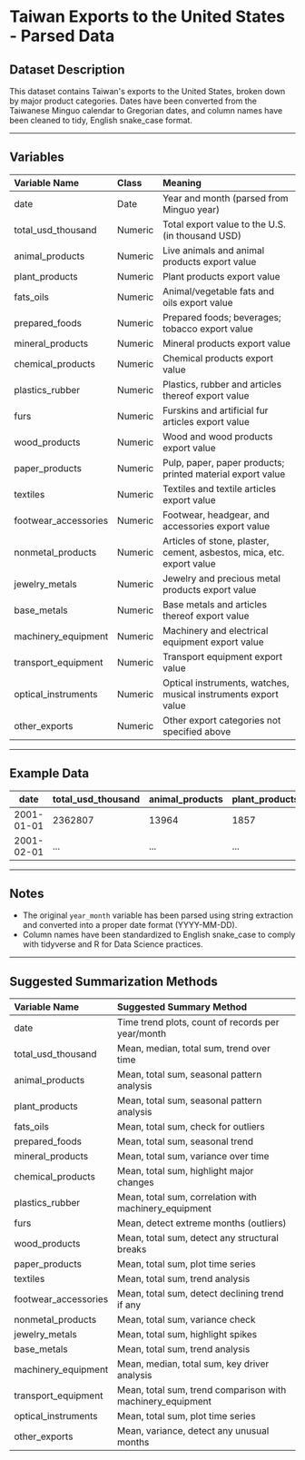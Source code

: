 # Taiwan Exports to the United States - Parsed Data

## Dataset Description
This dataset contains Taiwan's exports to the United States, broken down by major product categories. Dates have been converted from the Taiwanese Minguo calendar to Gregorian dates, and column names have been cleaned to tidy, English snake_case format.

---

## Variables

| Variable Name          | Class   | Meaning |
|:-----------------------|:--------|:--------|
| date                   | Date    | Year and month (parsed from Minguo year) |
| total_usd_thousand     | Numeric | Total export value to the U.S. (in thousand USD) |
| animal_products        | Numeric | Live animals and animal products export value |
| plant_products         | Numeric | Plant products export value |
| fats_oils              | Numeric | Animal/vegetable fats and oils export value |
| prepared_foods         | Numeric | Prepared foods; beverages; tobacco export value |
| mineral_products       | Numeric | Mineral products export value |
| chemical_products      | Numeric | Chemical products export value |
| plastics_rubber        | Numeric | Plastics, rubber and articles thereof export value |
| furs                   | Numeric | Furskins and artificial fur articles export value |
| wood_products          | Numeric | Wood and wood products export value |
| paper_products         | Numeric | Pulp, paper, paper products; printed material export value |
| textiles               | Numeric | Textiles and textile articles export value |
| footwear_accessories   | Numeric | Footwear, headgear, and accessories export value |
| nonmetal_products      | Numeric | Articles of stone, plaster, cement, asbestos, mica, etc. export value |
| jewelry_metals         | Numeric | Jewelry and precious metal products export value |
| base_metals            | Numeric | Base metals and articles thereof export value |
| machinery_equipment    | Numeric | Machinery and electrical equipment export value |
| transport_equipment    | Numeric | Transport equipment export value |
| optical_instruments    | Numeric | Optical instruments, watches, musical instruments export value |
| other_exports          | Numeric | Other export categories not specified above |

---

## Example Data

| date       | total_usd_thousand | animal_products | plant_products | fats_oils | ... |
|------------|--------------------|-----------------|----------------|-----------|-----|
| 2001-01-01 | 2362807             | 13964           | 1857           | 367       | ... |
| 2001-02-01 | ...                | ...             | ...            | ...       | ... |

---

## Notes
- The original `year_month` variable has been parsed using string extraction and converted into a proper date format (YYYY-MM-DD).
- Column names have been standardized to English snake_case to comply with tidyverse and R for Data Science practices.

---

## Suggested Summarization Methods

| Variable Name          | Suggested Summary Method |
|:-----------------------|:--------------------------|
| date                   | Time trend plots, count of records per year/month |
| total_usd_thousand     | Mean, median, total sum, trend over time |
| animal_products        | Mean, total sum, seasonal pattern analysis |
| plant_products         | Mean, total sum, seasonal pattern analysis |
| fats_oils              | Mean, total sum, check for outliers |
| prepared_foods         | Mean, total sum, seasonal trend |
| mineral_products       | Mean, total sum, variance over time |
| chemical_products      | Mean, total sum, highlight major changes |
| plastics_rubber        | Mean, total sum, correlation with machinery_equipment |
| furs                   | Mean, detect extreme months (outliers) |
| wood_products          | Mean, total sum, detect any structural breaks |
| paper_products         | Mean, total sum, plot time series |
| textiles               | Mean, total sum, trend analysis |
| footwear_accessories   | Mean, total sum, detect declining trend if any |
| nonmetal_products      | Mean, total sum, variance check |
| jewelry_metals         | Mean, total sum, highlight spikes |
| base_metals            | Mean, total sum, trend analysis |
| machinery_equipment    | Mean, median, total sum, key driver analysis |
| transport_equipment    | Mean, total sum, trend comparison with machinery_equipment |
| optical_instruments    | Mean, total sum, plot time series |
| other_exports          | Mean, variance, detect any unusual months |
